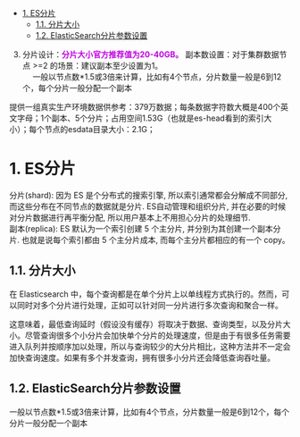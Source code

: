 

<!-- TOC -->

- [1. ES分片](#1-es分片)
    - [1.1. 分片大小](#11-分片大小)
    - [1.2. ElasticSearch分片参数设置](#12-elasticsearch分片参数设置)

<!-- /TOC -->


3. 分片设计：**<font color = "clime">分片大小官方推荐值为20-40GB。</font>** 副本数设置：对于集群数据节点 >=2 的场景：建议副本至少设置为1。     
    &emsp; 一般以节点数*1.5或3倍来计算，比如有4个节点，分片数量一般是6到12个，每个分片一般分配一个副本


提供一组真实生产环境数据供参考：379万数据；每条数据字符数大概是400个英文字母；1个副本、5个分片；占用空间1.53G（也就是es-head看到的索引大小）；每个节点的esdata目录大小：2.1G；  



# 1. ES分片  
<!-- 
https://blog.csdn.net/wlei0618/article/details/127434907

Elasticsearch索引分片的数量及大小分配策略
https://blog.csdn.net/wlei0618/article/details/127434907

es 分片数量
https://www.cnblogs.com/ah-firelove/p/14074723.html

https://www.jianshu.com/p/49643a707eac

-->


分片(shard): 因为 ES 是个分布式的搜索引擎, 所以索引通常都会分解成不同部分, 而这些分布在不同节点的数据就是分片. ES自动管理和组织分片, 并在必要的时候对分片数据进行再平衡分配, 所以用户基本上不用担心分片的处理细节.  
副本(replica): ES 默认为一个索引创建 5 个主分片, 并分别为其创建一个副本分片. 也就是说每个索引都由 5 个主分片成本, 而每个主分片都相应的有一个 copy。  



## 1.1. 分片大小  
在 Elasticsearch 中，每个查询都是在单个分片上以单线程方式执行的。然而，可以同时对多个分片进行处理，正如可以针对同一分片进行多次查询和聚合一样。  

这意味着，最低查询延时（假设没有缓存）将取决于数据、查询类型，以及分片大小。尽管查询很多个小分片会加快单个分片的处理速度，但是由于有很多任务需要进入队列并按顺序加以处理，所以与查询较少的大分片相比，这种方法并不一定会加快查询速度。如果有多个并发查询，拥有很多小分片还会降低查询吞吐量。  


## 1.2. ElasticSearch分片参数设置  
<!-- 
https://blog.csdn.net/m0_67392273/article/details/126660466
-->

一般以节点数*1.5或3倍来计算，比如有4个节点，分片数量一般是6到12个，每个分片一般分配一个副本  




